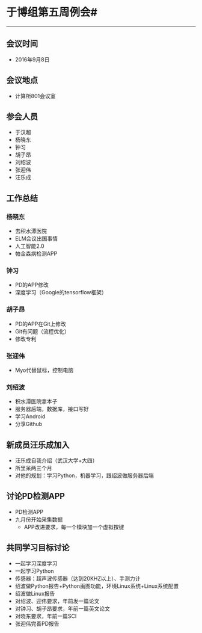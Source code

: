 # 于博组第五周例会#

----------
## 会议时间 ##
- 2016年9月8日
## 会议地点 ##
- 计算所801会议室
## 参会人员 ##
- 于汉超
- 杨晓东
- 钟习
- 胡子昂
- 刘绍波
- 张迎伟
- 汪乐成
## 工作总结 ##
### 杨晓东 ###
- 去积水潭医院
- ELM会议出国事情
- 人工智能2.0
- 帕金森病检测APP

### 钟习 ###
- PD的APP修改
- 深度学习（Google的tensorflow框架）

### 胡子昂 ###
- PD的APP在Git上修改
- Git有问题（流程优化）
- 修改专利

### 张迎伟 ###
- Myo代替鼠标，控制电脑

### 刘绍波 ###
- 积水潭医院拿本子
- 服务器后端，数据库，接口写好
- 学习Android
- 分享Github

## 新成员汪乐成加入 ##
- 汪乐成自我介绍（武汉大学+大四）
- 所里呆两三个月
- 对他的规划：学习Python，机器学习，跟绍波做服务器后端

## 讨论PD检测APP ##
- PD检测APP
- 九月份开始采集数据
	- APP改进要求，每一个模块加一个虚拟按键


## 共同学习目标讨论 ##
- 一起学习深度学习
- 一起学习Python
- 传感器：超声波传感器（达到20KHZ以上）、手测力计
- 绍波做Python报告+Python画图功能，环境Linux系统+Linux系统配置
- 绍波做Linux报告
- 对绍波、迎伟要求，年前发一篇论文
- 对钟习、胡子昂要求，年前一篇英文论文
- 对晓东要求，年前一篇SCI
- 张迎伟完善PD报告
